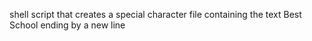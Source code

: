 shell script that creates a special character file containing the text Best School ending by a new line
